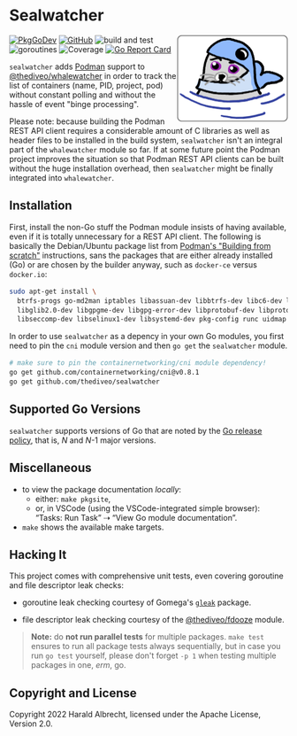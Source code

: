 <!-- markdownlint-disable-next-line MD022 -->
# Sealwatcher
<img align="right" width="200" alt="sealwatcher" src="docs/_images/sealwatcher.png">

[![PkgGoDev](https://pkg.go.dev/badge/github.com/thediveo/sealwatcher)](https://pkg.go.dev/github.com/thediveo/sealwatcher)
[![GitHub](https://img.shields.io/github/license/thediveo/sealwatcher)](https://img.shields.io/github/license/thediveo/sealwatcher)
![build and test](https://github.com/thediveo/sealwatcher/workflows/build%20and%20test/badge.svg?branch=master)
![goroutines](https://img.shields.io/badge/go%20routines-not%20leaking-success)
![Coverage](https://img.shields.io/badge/Coverage-86.1%25-brightgreen)
[![Go Report Card](https://goreportcard.com/badge/github.com/thediveo/sealwatcher)](https://goreportcard.com/report/github.com/thediveo/sealwatcher)

`sealwatcher` adds [Podman](https://podman.io) support to
[@thediveo/whalewatcher](https://github.com/thediveo/whalewatcher) in order to
track the list of containers (name, PID, project, pod) without constant polling
and without the hassle of event "binge processing".

Please note: because building the Podman REST API client requires a considerable
amount of C libraries as well as header files to be installed in the build
system, `sealwatcher` isn't an integral part of the `whalewatcher` module so
far. If at some future point the Podman project improves the situation so that
Podman REST API clients can be built without the huge installation overhead,
then `sealwatcher` might be finally integrated into `whalewatcher`.

## Installation

First, install the non-Go stuff the Podman module insists of having available,
even if it is totally unnecessary for a REST API client. The following is
basically the Debian/Ubuntu package list from [Podman's "Building from
scratch"](https://podman.io/getting-started/installation#building-from-scratch)
instructions, sans the packages that are either already installed (Go) or are
chosen by the builder anyway, such as `docker-ce` versus `docker.io`:

```bash
sudo apt-get install \
  btrfs-progs go-md2man iptables libassuan-dev libbtrfs-dev libc6-dev libdevmapper-dev \
  libglib2.0-dev libgpgme-dev libgpg-error-dev libprotobuf-dev libprotobuf-c-dev \
  libseccomp-dev libselinux1-dev libsystemd-dev pkg-config runc uidmap
```

In order to use `sealwatcher` as a depency in your own Go modules, you first
need to pin the `cni` module version and then `go get` the `sealwatcher` module.

```bash
# make sure to pin the containernetworking/cni module dependency!
go get github.com/containernetworking/cni@v0.8.1
go get github.com/thediveo/sealwatcher
```

## Supported Go Versions

`sealwatcher` supports versions of Go that are noted by the [Go release
policy](https://golang.org/doc/devel/release.html#policy), that is, _N_ and
_N_-1 major versions.

## Miscellaneous

- to view the package documentation _locally_:
  - either: `make pkgsite`,
  - or, in VSCode (using the VSCode-integrated simple browser): “Tasks: Run
    Task” ⇢ “View Go module documentation”.
- `make` shows the available make targets.

## Hacking It

This project comes with comprehensive unit tests, even covering goroutine and
file descriptor leak checks:

* goroutine leak checking courtesy of Gomega's
  [`gleak`](https://onsi.github.io/gomega/#codegleakcode-finding-leaked-goroutines)
  package.

* file descriptor leak checking courtesy of the
  [@thediveo/fdooze](https://github.com/thediveo/fdooze) module.

> **Note:** do **not run parallel tests** for multiple packages. `make test`
ensures to run all package tests always sequentially, but in case you run `go
test` yourself, please don't forget `-p 1` when testing multiple packages in
one, _erm_, go.

## Copyright and License

Copyright 2022 Harald Albrecht, licensed under the Apache License, Version 2.0.
